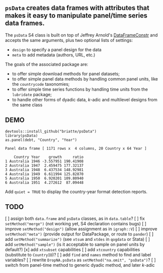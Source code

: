 ## `psData` creates data frames with attributes that makes it easy to manipulate panel/time series data frames.

The `psData` S4 class is built on top of Jeffrey Arnold's [DataFrameConstr](https://github.com/jrnold/DataFrameConstr) and accepts the same arguments, plus two optional lists of settings:

* `design` to specify a panel design for the data
* `meta` to add metadata (authors, URL, etc.)

The goals of the associated package are:

* to offer simple download methods for panel datasets;
* to offer simple panel data methods by handling common panel units, like the `countrycode` taxonomies;
* to offer simple time series functions by handling time units from the `lubridate` package;
* to handle other forms of dyadic data, _k_-adic and multilevel designs from the same class

## DEMO

```{S}
devtools::install_github("briatte/psData")
library(psData)
as.panel(debt, "Country", "Year")
```
```
Panel data frame [ 1171 rows x  4 columns, 20 Country x 64 Year ]

    Country Year    growth     ratio
1 Australia 1946 -3.557951 190.41908
2 Australia 1947  2.459475 177.32137
3 Australia 1948  6.437534 148.92981
4 Australia 1949  6.611994 125.82870
5 Australia 1950  6.920201 109.80940
6 Australia 1951  4.272612  87.09448
```

Add `quiet = TRUE` to display the country-year format detection reports.

## TODO

[ ] assign both `data.frame` and `psData` classes, as in `data.table`?
[ ] fix `setMethod("merge")` (not working yet, S4 declaration contains bugs)
[ ] improve `setMethod("design")` (allow assignment as in `igraph::V`)
[ ] improve `setMethod("meta")` (provide output for DataPackage, or route to `pander`)
[ ] add `setMethod("summarize")` (see `xtsum` and `xtdes` in `qogdata` or Stata)
[ ] add `setMethod("sample")` (is it acceptable to sample on panel units by default?)
[x] add `xtsubset` capabilities
[ ] add `xtcountry` capabilities (substitute to `CountryID`)?
[ ] add `find` and `names` method to find and label variables?
[ ] rewrite `DropNA.psData` as `setMethod("na.omit", "psData")`?
[ ] switch from panel-time method to generic dyadic method, and later _k_-adic
